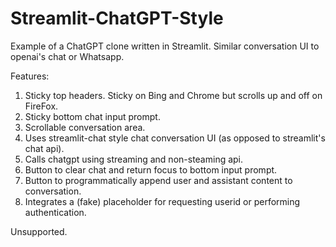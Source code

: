# Streamlit-ChatGPT-Style
Example of a ChatGPT clone written in Streamlit. Similar conversation UI to openai's chat or Whatsapp.

Features:
1. Sticky top headers. Sticky on Bing and Chrome but scrolls up and off on FireFox.
2. Sticky bottom chat input prompt.
3. Scrollable conversation area.
4. Uses streamlit-chat style chat conversation UI (as opposed to streamlit's chat api).
5. Calls chatgpt using streaming and non-steaming api.
6. Button to clear chat and return focus to bottom input prompt.
7. Button to programmatically append user and assistant content to conversation.
8. Integrates a (fake) placeholder for requesting userid or performing authentication.

Unsupported.
